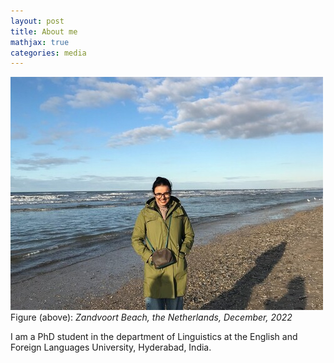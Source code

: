 ```yaml
---
layout: post
title: About me
mathjax: true
categories: media
---
```

![Netherlands](website_profile.jpg) 
Figure (above): *Zandvoort Beach, the Netherlands, December, 2022* 

I am a PhD student in the department of Linguistics at the English and Foreign Languages University, Hyderabad, India. 
